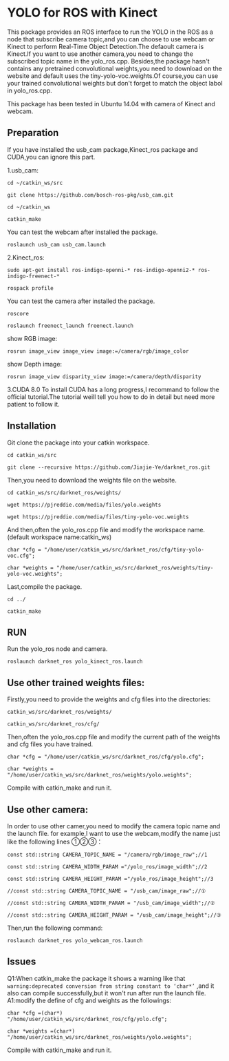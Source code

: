 # YOLO for ROS with Kinect
This package provides an ROS interface to run the YOLO in the ROS as a node that subscribe camera topic,and you can choose to use webcam or Kinect to perform Real-Time Object Detection.The defaoult camera is Kinect.If you want to use another camera,you need to change the subscribed topic name in the yolo_ros.cpp. 
Besides,the package hasn't contains any pretrained convolutional weights,you need to download on the website and default uses the tiny-yolo-voc.weights.Of course,you can use your trained convolutional weights but don't forget to match the object labol in yolo_ros.cpp.

This package has been tested in Ubuntu 14.04 with camera of Kinect and webcam.

## Preparation
If you have installed the usb_cam package,Kinect_ros package and CUDA,you can ignore this part.

1.usb_cam:

`cd ~/catkin_ws/src`

`git clone https://github.com/bosch-ros-pkg/usb_cam.git`

`cd ~/catkin_ws`

`catkin_make`

You can test the webcam after installed the package.

`roslaunch usb_cam usb_cam.launch`

2.Kinect_ros:

`sudo apt-get install ros-indigo-openni-* ros-indigo-openni2-* ros-indigo-freenect-*`

`rospack profile`

You can test the camera after installed the package.

`roscore`

`roslaunch freenect_launch freenect.launch`

show RGB image:

`rosrun image_view image_view image:=/camera/rgb/image_color`

show Depth image:

`rosrun image_view disparity_view image:=/camera/depth/disparity`

3.CUDA 8.0
To install CUDA has a long progress,I recommand to follow the official tutorial.The tutorial weill tell you how to do in detail but need more patient to follow it.

## Installation
Git clone the package into your catkin workspace.

`cd catkin_ws/src`

`git clone --recursive https://github.com/Jiajie-Ye/darknet_ros.git`

Then,you need to download the weights file on the website.

`cd catkin_ws/src/darknet_ros/weights/`

`wget https://pjreddie.com/media/files/yolo.weights`

`wget https://pjreddie.com/media/files/tiny-yolo-voc.weights`

And then,often the yolo_ros.cpp file and modify the workspace name.(default workspace name:catkin_ws)

`char *cfg = "/home/user/catkin_ws/src/darknet_ros/cfg/tiny-yolo-voc.cfg";`

`char *weights = "/home/user/catkin_ws/src/darknet_ros/weights/tiny-yolo-voc.weights";`

Last,compile the package.

`cd ../`

`catkin_make`

## RUN
Run the yolo_ros node and camera.

`roslaunch darknet_ros yolo_kinect_ros.launch`

## Use other trained weights files: 
Firstly,you need to provide the weights and cfg files into the directories:

`catkin_ws/src/darknet_ros/weights/`

`catkin_ws/src/darknet_ros/cfg/`

Then,often the yolo_ros.cpp file and modify the current path of the weights and cfg files you have trained.

`char *cfg = "/home/user/catkin_ws/src/darknet_ros/cfg/yolo.cfg";`

`char *weights = "/home/user/catkin_ws/src/darknet_ros/weights/yolo.weights";`

Compile with catkin_make and run it.

## Use other camera: 
In order to use other camer,you need to modify the camera topic name and the launch file.
for example,I want to use the webcam,modify the name just like the following lines ①②③：

`const std::string CAMERA_TOPIC_NAME = "/camera/rgb/image_raw";//1`

`const std::string CAMERA_WIDTH_PARAM ="/yolo_ros/image_width";//2`

`const std::string CAMERA_HEIGHT_PARAM ="/yolo_ros/image_height";//3`

`//const std::string CAMERA_TOPIC_NAME = "/usb_cam/image_raw";//①`

`//const std::string CAMERA_WIDTH_PARAM = "/usb_cam/image_width";//②`

`//const std::string CAMERA_HEIGHT_PARAM = "/usb_cam/image_height";//③`


Then,run the following command:

`roslaunch darknet_ros yolo_webcam_ros.launch`

## Issues
Q1:When catkin_make the package it shows a warning like that `warning:deprecated conversion from string constant to ‘char*’` ,and it also can compile successfully,but it won't run after run the launch file.
A1:modify the define of cfg and weights as the followings:

`char *cfg =(char*) "/home/user/catkin_ws/src/darknet_ros/cfg/yolo.cfg";`

`char *weights =(char*) "/home/user/catkin_ws/src/darknet_ros/weights/yolo.weights";`

Compile with catkin_make and run it.

